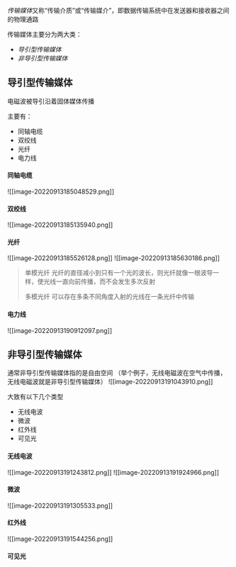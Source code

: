 *传输媒体*又称“传输介质”或“传输媒介”，即数据传输系统中在发送器和接收器之间的物理通路

传输媒体主要分为两大类：
- *导引型传输媒体*
- *非导引型传输媒体*

## 导引型传输媒体

电磁波被导引沿着固体媒体传播

主要有：
- 同轴电缆 
- 双绞线
- 光纤
- 电力线

#### 同轴电缆
![[image-20220913185048529.png]]

#### 双绞线
![[image-20220913185135940.png]]

#### 光纤
![[image-20220913185526128.png]]
![[image-20220913185630186.png]]
>
>单模光纤
>光纤的直径减小到只有一个光的波长，则光纤就像一根波导一样，使光线一直向前传播，而不会发生多次反射
>
>多模光纤
>可以存在多条不同角度入射的光线在一条光纤中传输

#### 电力线
![[image-20220913190912097.png]]


## 非导引型传输媒体

通常非导引型传输媒体指的是自由空间
（举个例子，无线电磁波在空气中传播，无线电磁波就是非导引型传输媒体）
![[image-20220913191043910.png]]

大致有以下几个类型
- 无线电波
- 微波
- 红外线
- 可见光

#### 无线电波
![[image-20220913191243812.png]]
![[image-20220913191924966.png]]



#### 微波
![[image-20220913191305533.png]]

#### 红外线
![[image-20220913191544256.png]]

#### 可见光